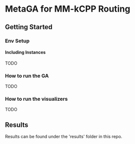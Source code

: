 # MetaGA for MM-kCPP Routing

## Getting Started

### Env Setup

#### Including Instances

TODO

### How to run the GA

TODO

### How to run the visualizers

TODO

## Results

Results can be found under the 'results' folder in this repo.